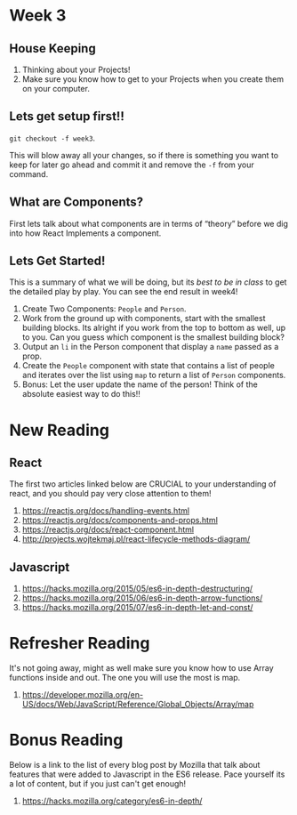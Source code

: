 # Week 3

## House Keeping

1. Thinking about your Projects!
2. Make sure you know how to get to your Projects when you create them on
   your computer.

## Lets get setup first!!

`git checkout -f week3`.

This will blow away all your changes, so if there is something you want to keep for later go ahead and commit it and remove the `-f` from your command.

## What are Components?

First lets talk about what components are in terms of “theory” before we dig into how React Implements a component.

## Lets Get Started!

This is a summary of what we will be doing, but its _best to be in class_ to get the detailed play by play. You can see the end result in week4!

1. Create Two Components: `People` and `Person`.
2. Work from the ground up with components, start with the smallest building blocks. Its alright if you work from the top to bottom as well, up to you. Can you guess which component is the smallest building block?
3. Output an `li` in the Person component that display a `name` passed as a prop.
4. Create the `People` component with state that contains a list of people and iterates over the list using `map` to return a list of `Person` components.
5. Bonus: Let the user update the name of the person! Think of the absolute easiest way to do this!!

# New Reading

## React

The first two articles linked below are CRUCIAL to your understanding of react,
and you should pay very close attention to them!

1. https://reactjs.org/docs/handling-events.html
2. https://reactjs.org/docs/components-and-props.html
3. https://reactjs.org/docs/react-component.html
4. http://projects.wojtekmaj.pl/react-lifecycle-methods-diagram/

## Javascript

1. https://hacks.mozilla.org/2015/05/es6-in-depth-destructuring/
2. https://hacks.mozilla.org/2015/06/es6-in-depth-arrow-functions/
3. https://hacks.mozilla.org/2015/07/es6-in-depth-let-and-const/

# Refresher Reading

It's not going away, might as well make sure you know how to use Array functions
inside and out. The one you will use the most is map.

1. https://developer.mozilla.org/en-US/docs/Web/JavaScript/Reference/Global_Objects/Array/map

# Bonus Reading

Below is a link to the list of every blog post by Mozilla that talk about
features that were added to Javascript in the ES6 release. Pace yourself its a
lot of content, but if you just can't get enough!

1. https://hacks.mozilla.org/category/es6-in-depth/
